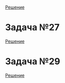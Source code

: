 [Решение](hw_1/Program.cs)

# Задача №27
[Решение](hw_2/Program.cs)

# Задача №29
[Решение](hw_3/Program.cs)